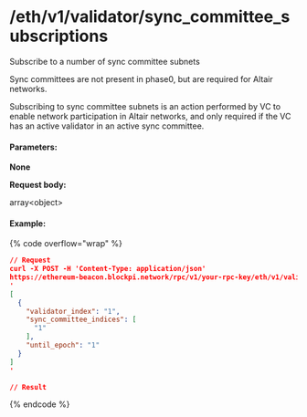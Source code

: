 # /eth/v1/validator/sync\_committee\_subscriptions

Subscribe to a number of sync committee subnets

Sync committees are not present in phase0, but are required for Altair networks.

Subscribing to sync committee subnets is an action performed by VC to enable network participation in Altair networks, and only required if the VC has an active validator in an active sync committee.

#### Parameters:

**None**

**Request body:**

array\<object>

#### Example:

{% code overflow="wrap" %}
```json
// Request
curl -X POST -H 'Content-Type: application/json' 
https://ethereum-beacon.blockpi.network/rpc/v1/your-rpc-key/eth/v1/validator/sync_committee_subscriptions
'
[
  {
    "validator_index": "1",
    "sync_committee_indices": [
      "1"
    ],
    "until_epoch": "1"
  }
]
'

// Result

```
{% endcode %}
